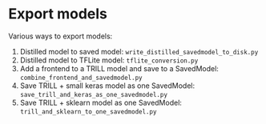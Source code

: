 # Export models

Various ways to export models:

1. Distilled model to saved model: `write_distilled_savedmodel_to_disk.py`
1. Distilled model to TFLite model: `tflite_conversion.py`
1. Add a frontend to a TRILL model and save to a SavedModel: `combine_frontend_and_savedmodel.py`
1. Save TRILL + small keras model as one SavedModel: `save_trill_and_keras_as_one_savedmodel.py`
1. Save TRILL + sklearn model as one SavedModel: `trill_and_sklearn_to_one_savedmodel.py`
